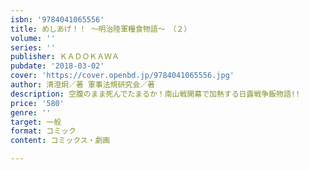 ```yaml
---
isbn: '9784041065556'
title: めしあげ！！ ～明治陸軍糧食物語～　（２）
volume: ''
series: ''
publisher: ＫＡＤＯＫＡＷＡ
pubdate: '2018-03-02'
cover: 'https://cover.openbd.jp/9784041065556.jpg'
author: 清澄炯／著 軍事法規研究会／著
description: 空腹のまま死んでたまるか！南山戦開幕で加熱する日露戦争飯物語!!
price: '580'
genre: ''
target: 一般
format: コミック
content: コミックス・劇画

---
```

